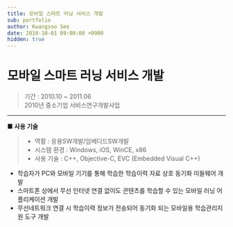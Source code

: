 ```yaml
---
title: 모바일 스마트 러닝 서비스 개발
sub: portfolio
author: Kwangsoo Seo
date: 2010-10-01 09:00:00 +0900
hidden: true
---
```


# 모바일 스마트 러닝 서비스 개발
> 기간 : 2010.10 ~ 2011.06  
> 2010년 중소기업 서비스연구개발사업

---

**■ 사용 기술**

>  * 역활 : 응용SW개발/임베디드SW개발
>  * 시스템 환경 : Windows, iOS, WinCE, x86
>  * 사용 기술 : C++, Objective-C, EVC (Embedded Visual C++)

* 학습자가 PC와 모바일 기기를 통해 학습한 학습이력 자료 상호 동기화 미들웨어 개발   
* 스마트폰 상에서 무선 인터넷 연결 없이도 콘텐츠를 학습할 수 있는 모바일 러닝 어플리케이션 개발   
* 무선네트워크 연결 시 학습이력 정보가 전송되어 동기화 되는 모바일용 학습관리지원 도구 개발   